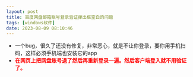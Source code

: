```yaml
---
layout: post
title: 百度网盘邮箱账号登录验证弹出框空白的问题
tags: [windows软件]
date: 2023-08-09 08:10:46
---
```


- 一个bug，很久了还没有修复，非常恶心，就是不让你登录，要你用手机扫码，这样必须手机端也安装它的app
- <span style="color:red"> **在网页上把网盘账号退了然后再重新登录一遍。然后客户端登入就不用验证了。**</span>
